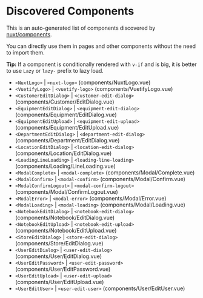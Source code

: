 # Discovered Components

This is an auto-generated list of components discovered by [nuxt/components](https://github.com/nuxt/components).

You can directly use them in pages and other components without the need to import them.

**Tip:** If a component is conditionally rendered with `v-if` and is big, it is better to use `Lazy` or `lazy-` prefix to lazy load.

- `<NuxtLogo>` | `<nuxt-logo>` (components/NuxtLogo.vue)
- `<VuetifyLogo>` | `<vuetify-logo>` (components/VuetifyLogo.vue)
- `<CustomerEditDialog>` | `<customer-edit-dialog>` (components/Customer/EditDialog.vue)
- `<EquipmentEditDialog>` | `<equipment-edit-dialog>` (components/Equipment/EditDialog.vue)
- `<EquipmentEditUpload>` | `<equipment-edit-upload>` (components/Equipment/EditUpload.vue)
- `<DepartmentEditDialog>` | `<department-edit-dialog>` (components/Department/EditDialog.vue)
- `<LocationEditDialog>` | `<location-edit-dialog>` (components/Location/EditDialog.vue)
- `<LoadingLineLoading>` | `<loading-line-loading>` (components/Loading/LineLoading.vue)
- `<ModalComplete>` | `<modal-complete>` (components/Modal/Complete.vue)
- `<ModalConfirm>` | `<modal-confirm>` (components/Modal/Confirm.vue)
- `<ModalConfirmLogout>` | `<modal-confirm-logout>` (components/Modal/ConfirmLogout.vue)
- `<ModalError>` | `<modal-error>` (components/Modal/Error.vue)
- `<ModalLoading>` | `<modal-loading>` (components/Modal/Loading.vue)
- `<NotebookEditDialog>` | `<notebook-edit-dialog>` (components/Notebook/EditDialog.vue)
- `<NotebookEditUpload>` | `<notebook-edit-upload>` (components/Notebook/EditUpload.vue)
- `<StoreEditDialog>` | `<store-edit-dialog>` (components/Store/EditDialog.vue)
- `<UserEditDialog>` | `<user-edit-dialog>` (components/User/EditDialog.vue)
- `<UserEditPassword>` | `<user-edit-password>` (components/User/EditPassword.vue)
- `<UserEditUpload>` | `<user-edit-upload>` (components/User/EditUpload.vue)
- `<UserEditUser>` | `<user-edit-user>` (components/User/EditUser.vue)
